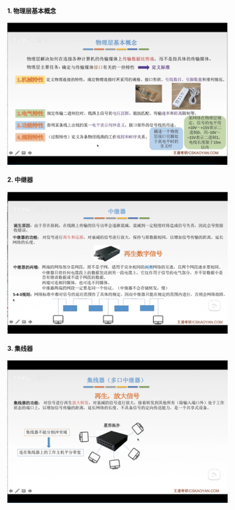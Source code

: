 #### 1. 物理层基本概念

![1652604800998](2.物理层.assets/1652604800998.png)

#### 2. 中继器

![1652605206872](2.物理层.assets/1652605206872.png)

#### 3. 集线器

![1652605616494](2.物理层.assets/1652605616494.png)

